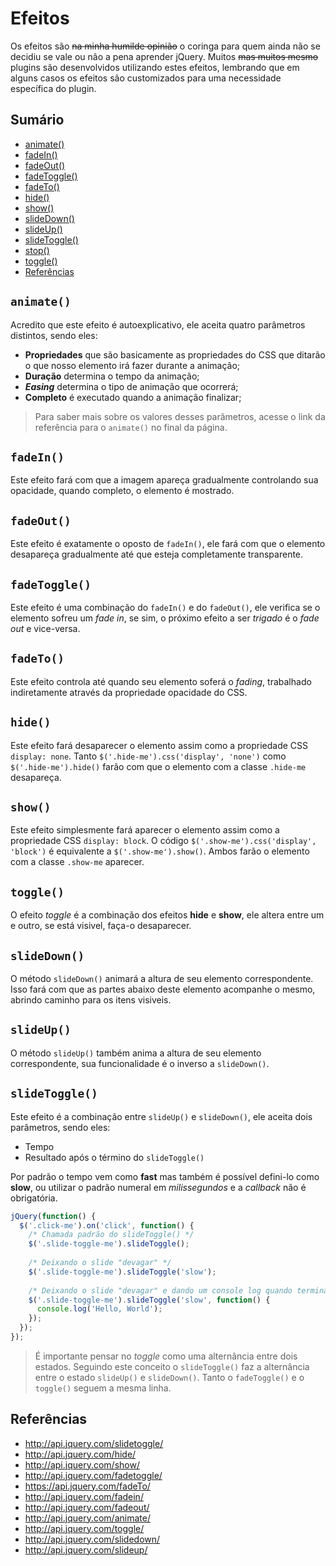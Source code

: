 # Efeitos

Os efeitos são ~~na minha humilde opinião~~ o coringa para quem ainda não se decidiu se vale ou não a pena aprender jQuery. Muitos ~~mas muitos mesmo~~ plugins são desenvolvidos utilizando estes efeitos, lembrando que em alguns casos os efeitos são customizados para uma necessidade específica do plugin.

## Sumário

- [animate()](#animate)
- [fadeIn()](#fadein)
- [fadeOut()](#fadeout)
- [fadeToggle()](#fadetoggle)
- [fadeTo()]()
- [hide()](#hide)
- [show()](#show)
- [slideDown()]()
- [slideUp()]()
- [slideToggle()](#slidetoggle)
- [stop()]()
- [toggle()](#toggle)
- [Referências](#referências)

## `animate()`

Acredito que este efeito é autoexplicativo, ele aceita quatro parâmetros distintos, sendo eles:

- **Propriedades** que são basicamente as propriedades do CSS que ditarão o que nosso elemento irá fazer durante a animação;
- **Duração** determina o tempo da animação;
- ***Easing*** determina o tipo de animação que ocorrerá;
- **Completo** é executado quando a animação finalizar;

> Para saber mais sobre os valores desses parâmetros, acesse o link da referência para o `animate()` no final da página.

## `fadeIn()`

Este efeito fará com que a imagem apareça gradualmente controlando sua opacidade, quando completo, o elemento é mostrado.

## `fadeOut()`

Este efeito é exatamente o oposto de `fadeIn()`, ele fará com que o elemento desapareça gradualmente até que esteja completamente transparente.

## `fadeToggle()`

Este efeito é uma combinação do `fadeIn()` e do `fadeOut()`, ele verifica se o elemento sofreu um *fade in*, se sim, o próximo efeito a ser *trigado* é o *fade out* e vice-versa.

## `fadeTo()`

Este efeito controla até quando seu elemento soferá o *fading*, trabalhado indiretamente através da propriedade opacidade do CSS.

## `hide()`

Este efeito fará desaparecer o elemento assim como a propriedade CSS `display: none`. Tanto `$('.hide-me').css('display', 'none')` como `$('.hide-me').hide()` farão com que o elemento com a classe `.hide-me` desapareça.

## `show()`

Este efeito simplesmente fará aparecer o elemento assim como a propriedade CSS `display: block`. O código `$('.show-me').css('display', 'block')` é equivalente a `$('.show-me').show()`. Ambos farão o elemento com a classe `.show-me` aparecer.

## `toggle()`

O efeito *toggle* é a combinação dos efeitos **hide** e **show**, ele altera entre um e outro, se está visivel, faça-o desaparecer.

## `slideDown()`

O método `slideDown()` animará a altura de seu elemento correspondente. Isso fará com que as partes abaixo deste elemento acompanhe o mesmo, abrindo caminho para os itens visiveis.

## `slideUp()`

O método `slideUp()` também anima a altura de seu elemento correspondente, sua funcionalidade é o inverso a `slideDown()`.

## `slideToggle()`

Este efeito é a combinação entre `slideUp()` e `slideDown()`, ele aceita dois parâmetros, sendo eles:

- Tempo
- Resultado após o término do `slideToggle()`

Por padrão o tempo vem como **fast** mas também é possível defini-lo como **slow**, ou utilizar o padrão numeral em *milissegundos* e a *callback* não é obrigatória.

```javascript
jQuery(function() {
  $('.click-me').on('click', function() {
    /* Chamada padrão do slideToggle() */
    $('.slide-toggle-me').slideToggle();
    
    /* Deixando o slide "devagar" */
    $('.slide-toggle-me').slideToggle('slow');
    
    /* Deixando o slide "devagar" e dando um console log quando terminar */
    $('.slide-toggle-me').slideToggle('slow', function() {
      console.log('Hello, World');
    });
  });
});
```

> É importante pensar no *toggle* como uma alternância entre dois estados. Seguindo este conceito o `slideToggle()` faz a alternância entre o estado `slideUp()` e `slideDown()`. Tanto o `fadeToggle()` e o `toggle()` seguem a mesma linha.

## Referências

- http://api.jquery.com/slidetoggle/
- http://api.jquery.com/hide/
- http://api.jquery.com/show/
- http://api.jquery.com/fadetoggle/
- https://api.jquery.com/fadeTo/
- http://api.jquery.com/fadein/
- http://api.jquery.com/fadeout/
- http://api.jquery.com/animate/
- http://api.jquery.com/toggle/
- http://api.jquery.com/slidedown/
- http://api.jquery.com/slideup/
